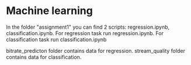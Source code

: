 # Machine learning
 In the folder "assignment1" you can find 2 scripts: regression.ipynb, classification.ipynb.
 For regression task run regression.ipynb.
 For classification task run classification.ipynb

 bitrate_predicton folder contains data for regression.
 stream_quality folder contains data for classification.
